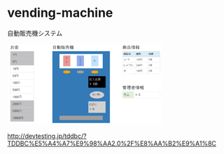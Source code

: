 # vending-machine
自動販売機システム

<img src="src/main/resources/static/img/vendingMachine.png" width="70%"/>

http://devtesting.jp/tddbc/?TDDBC%E5%A4%A7%E9%98%AA2.0%2F%E8%AA%B2%E9%A1%8C
